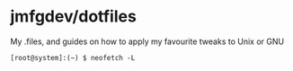 # jmfgdev/dotfiles

My .files, and guides on how to apply my favourite tweaks to Unix or GNU


`[root@system]:(~) $ neofetch -L`
